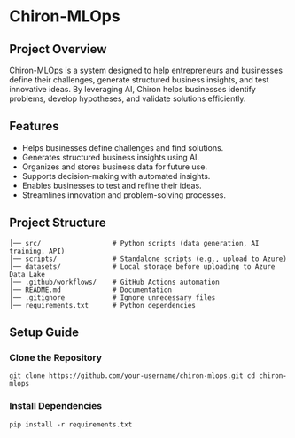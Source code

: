 # Chiron-MLOps

## Project Overview
Chiron-MLOps is a system designed to help entrepreneurs and businesses define their challenges, generate structured business insights, and test innovative ideas. By leveraging AI, Chiron helps businesses identify problems, develop hypotheses, and validate solutions efficiently.

## Features
- Helps businesses define challenges and find solutions.
- Generates structured business insights using AI.
- Organizes and stores business data for future use.
- Supports decision-making with automated insights.
- Enables businesses to test and refine their ideas.
- Streamlines innovation and problem-solving processes.

## Project Structure
```chiron-mlops/
│── src/                  # Python scripts (data generation, AI training, API)
│── scripts/              # Standalone scripts (e.g., upload to Azure)
│── datasets/             # Local storage before uploading to Azure Data Lake
│── .github/workflows/    # GitHub Actions automation
│── README.md             # Documentation
│── .gitignore            # Ignore unnecessary files
│── requirements.txt      # Python dependencies
```

## Setup Guide

### Clone the Repository
``git clone https://github.com/your-username/chiron-mlops.git
cd chiron-mlops``

### Install Dependencies
``pip install -r requirements.txt``





